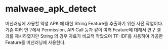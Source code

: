 # malwaee_apk_detect

머신러닝에 사용할 악성 APK 에 대한 String Feature를 추출하기 위한 사전 작업이다. </br>
기존 여러 연구에서 Permission, API Call 등과 같이 여러 Feature에 대해서 연구 결과를 제시하였지만 String 의 경우 자료가 비교적 작았으며 TF-IDF를 사용하여 가공한 Feature를 머신러닝에 사용한다.
